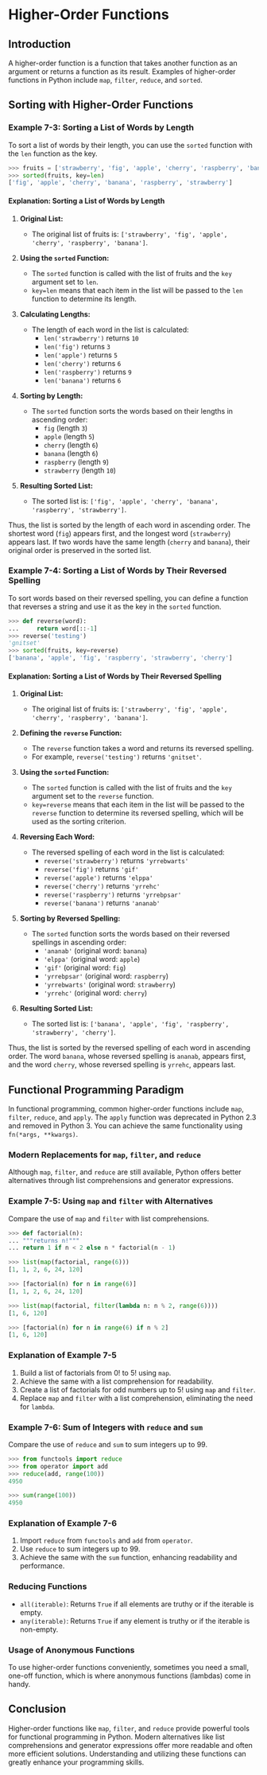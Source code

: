 # Higher-Order Functions

## Introduction
A higher-order function is a function that takes another function as an argument or returns a function as its result. Examples of higher-order functions in Python include `map`, `filter`, `reduce`, and `sorted`.

## Sorting with Higher-Order Functions

### Example 7-3: Sorting a List of Words by Length
To sort a list of words by their length, you can use the `sorted` function with the `len` function as the key.

```python
>>> fruits = ['strawberry', 'fig', 'apple', 'cherry', 'raspberry', 'banana']
>>> sorted(fruits, key=len)
['fig', 'apple', 'cherry', 'banana', 'raspberry', 'strawberry']
```

#### Explanation: Sorting a List of Words by Length

1. **Original List:**
   - The original list of fruits is: `['strawberry', 'fig', 'apple', 'cherry', 'raspberry', 'banana']`.

2. **Using the `sorted` Function:**
   - The `sorted` function is called with the list of fruits and the `key` argument set to `len`.
   - `key=len` means that each item in the list will be passed to the `len` function to determine its length.

3. **Calculating Lengths:**
   - The length of each word in the list is calculated:
     - `len('strawberry')` returns `10`
     - `len('fig')` returns `3`
     - `len('apple')` returns `5`
     - `len('cherry')` returns `6`
     - `len('raspberry')` returns `9`
     - `len('banana')` returns `6`

4. **Sorting by Length:**
   - The `sorted` function sorts the words based on their lengths in ascending order:
     - `fig` (length `3`)
     - `apple` (length `5`)
     - `cherry` (length `6`)
     - `banana` (length `6`)
     - `raspberry` (length `9`)
     - `strawberry` (length `10`)

5. **Resulting Sorted List:**
   - The sorted list is: `['fig', 'apple', 'cherry', 'banana', 'raspberry', 'strawberry']`.

Thus, the list is sorted by the length of each word in ascending order. The shortest word (`fig`) appears first, and the longest word (`strawberry`) appears last. If two words have the same length (`cherry` and `banana`), their original order is preserved in the sorted list.

### Example 7-4: Sorting a List of Words by Their Reversed Spelling
To sort words based on their reversed spelling, you can define a function that reverses a string and use it as the key in the `sorted` function.

```python
>>> def reverse(word):
...     return word[::-1]
>>> reverse('testing')
'gnitset'
>>> sorted(fruits, key=reverse)
['banana', 'apple', 'fig', 'raspberry', 'strawberry', 'cherry']
```

#### Explanation: Sorting a List of Words by Their Reversed Spelling

1. **Original List:**
   - The original list of fruits is: `['strawberry', 'fig', 'apple', 'cherry', 'raspberry', 'banana']`.

2. **Defining the `reverse` Function:**
   - The `reverse` function takes a word and returns its reversed spelling.
   - For example, `reverse('testing')` returns `'gnitset'`.

3. **Using the `sorted` Function:**
   - The `sorted` function is called with the list of fruits and the `key` argument set to the `reverse` function.
   - `key=reverse` means that each item in the list will be passed to the `reverse` function to determine its reversed spelling, which will be used as the sorting criterion.

4. **Reversing Each Word:**
   - The reversed spelling of each word in the list is calculated:
     - `reverse('strawberry')` returns `'yrrebwarts'`
     - `reverse('fig')` returns `'gif'`
     - `reverse('apple')` returns `'elppa'`
     - `reverse('cherry')` returns `'yrrehc'`
     - `reverse('raspberry')` returns `'yrrebpsar'`
     - `reverse('banana')` returns `'ananab'`

5. **Sorting by Reversed Spelling:**
   - The `sorted` function sorts the words based on their reversed spellings in ascending order:
     - `'ananab'` (original word: `banana`)
     - `'elppa'` (original word: `apple`)
     - `'gif'` (original word: `fig`)
     - `'yrrebpsar'` (original word: `raspberry`)
     - `'yrrebwarts'` (original word: `strawberry`)
     - `'yrrehc'` (original word: `cherry`)

6. **Resulting Sorted List:**
   - The sorted list is: `['banana', 'apple', 'fig', 'raspberry', 'strawberry', 'cherry']`.

Thus, the list is sorted by the reversed spelling of each word in ascending order. The word `banana`, whose reversed spelling is `ananab`, appears first, and the word `cherry`, whose reversed spelling is `yrrehc`, appears last.

## Functional Programming Paradigm

In functional programming, common higher-order functions include `map`, `filter`, `reduce`, and `apply`. The `apply` function was deprecated in Python 2.3 and removed in Python 3. You can achieve the same functionality using `fn(*args, **kwargs)`.

### Modern Replacements for `map`, `filter`, and `reduce`
Although `map`, `filter`, and `reduce` are still available, Python offers better alternatives through list comprehensions and generator expressions.

### Example 7-5: Using `map` and `filter` with Alternatives
Compare the use of `map` and `filter` with list comprehensions.

```python
>>> def factorial(n):
... """returns n!"""
... return 1 if n < 2 else n * factorial(n - 1)

>>> list(map(factorial, range(6)))
[1, 1, 2, 6, 24, 120]

>>> [factorial(n) for n in range(6)]
[1, 1, 2, 6, 24, 120]

>>> list(map(factorial, filter(lambda n: n % 2, range(6))))
[1, 6, 120]

>>> [factorial(n) for n in range(6) if n % 2]
[1, 6, 120]
```

### Explanation of Example 7-5
1. Build a list of factorials from 0! to 5! using `map`.
2. Achieve the same with a list comprehension for readability.
3. Create a list of factorials for odd numbers up to 5! using `map` and `filter`.
4. Replace `map` and `filter` with a list comprehension, eliminating the need for `lambda`.

### Example 7-6: Sum of Integers with `reduce` and `sum`
Compare the use of `reduce` and `sum` to sum integers up to 99.

```python
>>> from functools import reduce
>>> from operator import add
>>> reduce(add, range(100))
4950

>>> sum(range(100))
4950
```

### Explanation of Example 7-6
1. Import `reduce` from `functools` and `add` from `operator`.
2. Use `reduce` to sum integers up to 99.
3. Achieve the same with the `sum` function, enhancing readability and performance.

### Reducing Functions
- `all(iterable)`: Returns `True` if all elements are truthy or if the iterable is empty.
- `any(iterable)`: Returns `True` if any element is truthy or if the iterable is non-empty.

### Usage of Anonymous Functions
To use higher-order functions conveniently, sometimes you need a small, one-off function, which is where anonymous functions (lambdas) come in handy.

## Conclusion
Higher-order functions like `map`, `filter`, and `reduce` provide powerful tools for functional programming in Python. Modern alternatives like list comprehensions and generator expressions offer more readable and often more efficient solutions. Understanding and utilizing these functions can greatly enhance your programming skills.